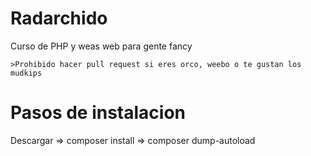 # Radarchido

Curso de PHP y weas web para gente fancy

	>Prohibido hacer pull request si eres orco, weebo o te gustan los mudkips
	
# Pasos de instalacion

Descargar => composer install => composer dump-autoload
